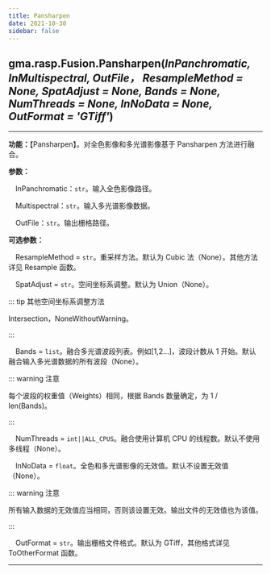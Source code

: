 ```yaml
---
title: Pansharpen
date: 2021-10-30
sidebar: false
---
```


## gma.rasp.Fusion.**Pansharpen**(*InPanchromatic, InMultispectral, OutFile， ResampleMethod = None, SpatAdjust = None, Bands = None, NumThreads = None, InNoData = None, OutFormat = 'GTiff'*)

---

**功能：**【Pansharpen】。对全色影像和多光谱影像基于 Pansharpen 方法进行融合。

**参数：** 

&emsp;InPanchromatic：`str`。输入全色影像路径。

&emsp;Multispectral：`str`。输入多光谱影像数据。

&emsp;OutFile：`str`。输出栅格路径。

**可选参数：** 

&emsp;ResampleMethod = `str`。重采样方法。默认为 Cubic 法（None）。其他方法详见 Resample 函数。

&emsp;SpatAdjust = `str`。空间坐标系调整。默认为 Union（None）。

::: tip 其他空间坐标系调整方法

Intersection，NoneWithoutWarning。

:::

&emsp;Bands = `list`。融合多光谱波段列表。例如[1,2...]，波段计数从 1 开始。默认融合输入多光谱数据的所有波段（None）。

::: warning 注意

每个波段的权重值（Weights）相同，根据 Bands 数量确定，为 1 / len(Bands)。

:::

&emsp;NumThreads = `int||ALL_CPUS`。融合使用计算机 CPU 的线程数。默认不使用多线程（None）。

&emsp;InNoData = `float`。全色和多光谱影像的无效值。默认不设置无效值（None）。

::: warning 注意

所有输入数据的无效值应当相同，否则该设置无效。输出文件的无效值也为该值。

:::

&emsp;OutFormat = `str`。输出栅格文件格式。默认为 GTiff，其他格式详见 ToOtherFormat 函数。

---

